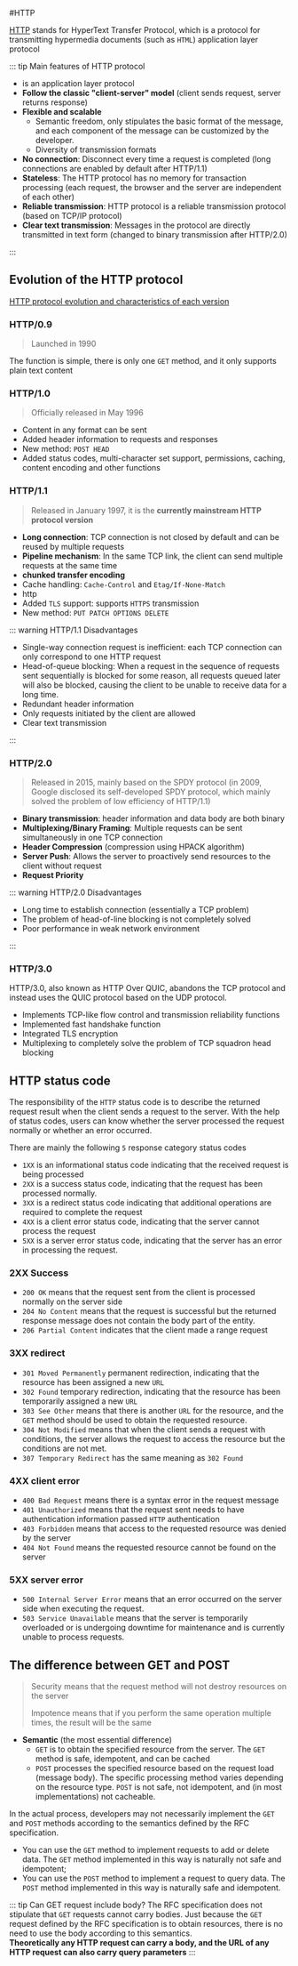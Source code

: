 #HTTP

[HTTP](https://developer.mozilla.org/zh-CN/docs/Web/HTTP) stands for HyperText Transfer Protocol, which is a protocol for transmitting hypermedia documents (such as `HTML`) application layer protocol

::: tip Main features of HTTP protocol

- is an application layer protocol
- **Follow the classic "client-server" model** (client sends request, server returns response)
- **Flexible and scalable**
  - Semantic freedom, only stipulates the basic format of the message, and each component of the message can be customized by the developer.
  - Diversity of transmission formats
- **No connection**: Disconnect every time a request is completed (long connections are enabled by default after HTTP/1.1)
- **Stateless**: The HTTP protocol has no memory for transaction processing (each request, the browser and the server are independent of each other)
- **Reliable transmission**: HTTP protocol is a reliable transmission protocol (based on TCP/IP protocol)
- **Clear text transmission**: Messages in the protocol are directly transmitted in text form (changed to binary transmission after HTTP/2.0)

:::

## Evolution of the HTTP protocol

[HTTP protocol evolution and characteristics of each version](https://mp.weixin.qq.com/s/RuHaKgwpCMvPQeEwe31k2A)

### HTTP/0.9

> Launched in 1990

The function is simple, there is only one `GET` method, and it only supports plain text content

### HTTP/1.0

> Officially released in May 1996

- Content in any format can be sent
- Added header information to requests and responses
- New method: `POST HEAD`
- Added status codes, multi-character set support, permissions, caching, content encoding and other functions

### HTTP/1.1

> Released in January 1997, it is the **currently mainstream HTTP protocol version**

- **Long connection**: TCP connection is not closed by default and can be reused by multiple requests
- **Pipeline mechanism**: In the same TCP link, the client can send multiple requests at the same time
- **chunked transfer encoding**
- Cache handling: `Cache-Control` and `Etag/If-None-Match`
- http
- Added `TLS` support: supports `HTTPS` transmission
- New method: `PUT PATCH OPTIONS DELETE`

::: warning HTTP/1.1 Disadvantages

- Single-way connection request is inefficient: each TCP connection can only correspond to one HTTP request
- Head-of-queue blocking: When a request in the sequence of requests sent sequentially is blocked for some reason, all requests queued later will also be blocked, causing the client to be unable to receive data for a long time.
- Redundant header information
- Only requests initiated by the client are allowed
- Clear text transmission

:::

### HTTP/2.0

> Released in 2015, mainly based on the SPDY protocol (in 2009, Google disclosed its self-developed SPDY protocol, which mainly solved the problem of low efficiency of HTTP/1.1)

- **Binary transmission**: header information and data body are both binary
- **Multiplexing/Binary Framing**: Multiple requests can be sent simultaneously in one TCP connection
- **Header Compression** (compression using HPACK algorithm)
- **Server Push**: Allows the server to proactively send resources to the client without request
- **Request Priority**

::: warning HTTP/2.0 Disadvantages

- Long time to establish connection (essentially a TCP problem)
- The problem of head-of-line blocking is not completely solved
- Poor performance in weak network environment

:::

### HTTP/3.0

HTTP/3.0, also known as HTTP Over QUIC, abandons the TCP protocol and instead uses the QUIC protocol based on the UDP protocol.

- Implements TCP-like flow control and transmission reliability functions
- Implemented fast handshake function
- Integrated TLS encryption
- Multiplexing to completely solve the problem of TCP squadron head blocking

## HTTP status code

The responsibility of the `HTTP` status code is to describe the returned request result when the client sends a request to the server. With the help of status codes, users can know whether the server processed the request normally or whether an error occurred.

There are mainly the following `5` response category status codes

- `1XX` is an informational status code indicating that the received request is being processed
- `2XX` is a success status code, indicating that the request has been processed normally.
- `3XX` is a redirect status code indicating that additional operations are required to complete the request
- `4XX` is a client error status code, indicating that the server cannot process the request
- `5XX` is a server error status code, indicating that the server has an error in processing the request.

### 2XX Success

- `200 OK` means that the request sent from the client is processed normally on the server side
- `204 No Content` means that the request is successful but the returned response message does not contain the body part of the entity.
- `206 Partial Content` indicates that the client made a range request

### 3XX redirect

- `301 Moved Permanently` permanent redirection, indicating that the resource has been assigned a new `URL`
- `302 Found` temporary redirection, indicating that the resource has been temporarily assigned a new `URL`
- `303 See Other` means that there is another `URL` for the resource, and the `GET` method should be used to obtain the requested resource.
- `304 Not Modified` means that when the client sends a request with conditions, the server allows the request to access the resource but the conditions are not met.
- `307 Temporary Redirect` has the same meaning as `302 Found`

### 4XX client error

- `400 Bad Request` means there is a syntax error in the request message
- `401 Unauthorized` means that the request sent needs to have authentication information passed `HTTP` authentication
- `403 Forbidden` means that access to the requested resource was denied by the server
- `404 Not Found` means the requested resource cannot be found on the server

### 5XX server error

- `500 Internal Server Error` means that an error occurred on the server side when executing the request.
- `503 Service Unavailable` means that the server is temporarily overloaded or is undergoing downtime for maintenance and is currently unable to process requests.

## The difference between GET and POST

> Security means that the request method will not destroy resources on the server
>
> Impotence means that if you perform the same operation multiple times, the result will be the same

- **Semantic** (the most essential difference)
  - `GET` is to obtain the specified resource from the server. The `GET` method is safe, idempotent, and can be cached
  - `POST` processes the specified resource based on the request load (message body). The specific processing method varies depending on the resource type. `POST` is not safe, not idempotent, and (in most implementations) not cacheable.

In the actual process, developers may not necessarily implement the `GET` and `POST` methods according to the semantics defined by the RFC specification.

- You can use the `GET` method to implement requests to add or delete data. The `GET` method implemented in this way is naturally not safe and idempotent;
- You can use the `POST` method to implement a request to query data. The `POST` method implemented in this way is naturally safe and idempotent.

::: tip Can GET request include body?
The RFC specification does not stipulate that `GET` requests cannot carry bodies. Just because the `GET` request defined by the RFC specification is to obtain resources, there is no need to use the body according to this semantics. <br />
**Theoretically any HTTP request can carry a body, and the URL of any HTTP request can also carry query parameters**
:::
